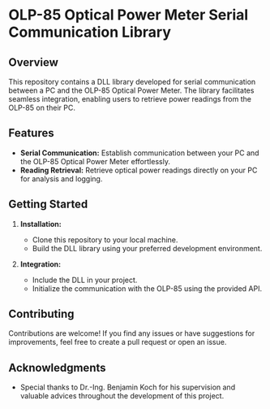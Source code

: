# OLP-85 Optical Power Meter Serial Communication Library

## Overview

This repository contains a DLL library developed for serial communication between a PC and the OLP-85 Optical Power Meter. The library facilitates seamless integration, enabling users to retrieve power readings from the OLP-85 on their PC.

## Features

- **Serial Communication:** Establish communication between your PC and the OLP-85 Optical Power Meter effortlessly.
- **Reading Retrieval:** Retrieve optical power readings directly on your PC for analysis and logging.

## Getting Started

1. **Installation:**
    - Clone this repository to your local machine.
    - Build the DLL library using your preferred development environment.

2. **Integration:**
    - Include the DLL in your project.
    - Initialize the communication with the OLP-85 using the provided API.

## Contributing

Contributions are welcome! If you find any issues or have suggestions for improvements, feel free to create a pull request or open an issue.


## Acknowledgments

- Special thanks to Dr.-Ing. Benjamin Koch for his supervision and valuable advices throughout the development of this project.

